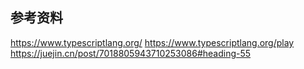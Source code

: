 ## 参考资料

https://www.typescriptlang.org/
https://www.typescriptlang.org/play
https://juejin.cn/post/7018805943710253086#heading-55